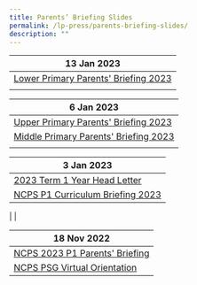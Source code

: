 ```yaml
---
title: Parents’ Briefing Slides
permalink: /lp-press/parents-briefing-slides/
description: ""
---
```

| **13 Jan 2023** | 
| -------- | 
|[Lower Primary Parents' Briefing 2023](https://drive.google.com/file/d/1n7vvkSIkcljT8gpb3_VU_82Hq5JvZROw/view?usp=share_link)  |
|  | 


| **6 Jan 2023** | 
| -------- | 
|[Upper Primary Parents' Briefing 2023](https://drive.google.com/file/d/1x7XvIigfja-90hPFMJkNP_3tHoErYkwv/view?usp=share_link)  |
|[Middle Primary Parents' Briefing 2023](https://drive.google.com/file/d/1DLi-bUCLuStgwi873N5mhuE-MGvCQvsx/view?usp=share_link)  |
|  | 

| **3 Jan 2023** | 
| -------- | 
|[2023 Term 1 Year Head Letter](https://drive.google.com/file/d/1IFwl6k-fxLZPm6qhNLeqfLSQKkvMaHwq/view?usp=share_link)  | 
|[NCPS P1 Curriculum Briefing 2023](https://drive.google.com/file/d/1ffyuthJJoFac7-h2YqcGYMLUpJIqy4dl/view?usp=share_link)  |

|  | 

| **18 Nov 2022** | 
| -------- | 
|[NCPS 2023 P1 Parents' Briefing](https://drive.google.com/file/d/1ZlfEFWIwpjn0QsHi-28pv-u6Ho5xpup6/view?usp=sharing)  | 
|[NCPS PSG Virtual Orientation](https://drive.google.com/file/d/1VlDz2BCrojGiJsGlECshqBrt_TNMtfWr/view?usp=sharing)  |